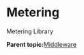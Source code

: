 # Metering

Metering Library

**Parent topic:**[Middleware](../topics/applicable_for_productrt1050_or_productrt1010_or_p.md)

